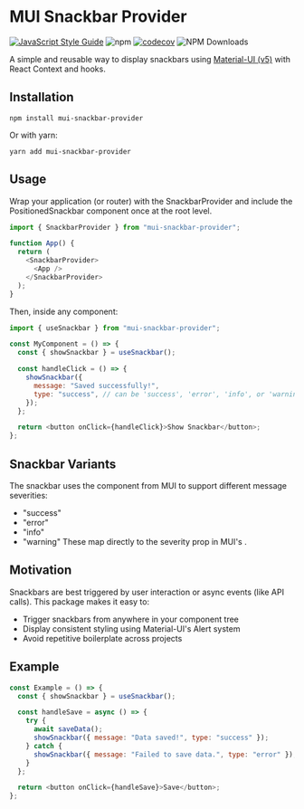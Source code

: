 # MUI Snackbar Provider

[![JavaScript Style Guide](https://img.shields.io/badge/code_style-standard-brightgreen.svg)](https://standardjs.com) 
![npm](https://img.shields.io/npm/v/mui-snackbar-provider) 
[![codecov](https://codecov.io/gh/somramnani/mui-snackbar-provider/graph/badge.svg?token=IsbQXIekZ8)](https://codecov.io/gh/somramnani/mui-snackbar-provider) 
![NPM Downloads](https://img.shields.io/npm/dw/mui-snackbar-provider)


A simple and reusable way to display snackbars using [Material-UI (v5)](https://mui.com) with React Context and hooks.

## Installation

```shell
npm install mui-snackbar-provider
```

Or with yarn:

```shell
yarn add mui-snackbar-provider
```

## Usage

Wrap your application (or router) with the SnackbarProvider and include the PositionedSnackbar component once at the root level.

```js
import { SnackbarProvider } from "mui-snackbar-provider";

function App() {
  return (
    <SnackbarProvider>
      <App />
    </SnackbarProvider>
  );
}
```

Then, inside any component:

```js
import { useSnackbar } from "mui-snackbar-provider";

const MyComponent = () => {
  const { showSnackbar } = useSnackbar();

  const handleClick = () => {
    showSnackbar({
      message: "Saved successfully!",
      type: "success", // can be 'success', 'error', 'info', or 'warning'
    });
  };

  return <button onClick={handleClick}>Show Snackbar</button>;
};
```

## Snackbar Variants

The snackbar uses the <Alert /> component from MUI to support different message severities:

- "success"
- "error"
- "info"
- "warning"
  These map directly to the severity prop in MUI's <Alert>.

## Motivation

Snackbars are best triggered by user interaction or async events (like API calls). This package makes it easy to:

- Trigger snackbars from anywhere in your component tree
- Display consistent styling using Material-UI's Alert system
- Avoid repetitive boilerplate across projects

## Example

```js
const Example = () => {
  const { showSnackbar } = useSnackbar();

  const handleSave = async () => {
    try {
      await saveData();
      showSnackbar({ message: "Data saved!", type: "success" });
    } catch {
      showSnackbar({ message: "Failed to save data.", type: "error" });
    }
  };

  return <button onClick={handleSave}>Save</button>;
};
```
